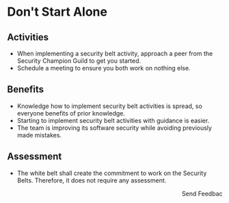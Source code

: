 # Don't Start Alone

## Activities

- When implementing a security belt activity, approach a peer from the Security Champion Guild to get you started.
- Schedule a meeting to ensure you both work on nothing else.

## Benefits

- Knowledge how to implement security belt activities is spread, so everyone benefits of prior knowledge.
- Starting to implement security belt activities with guidance is easier.
- The team is improving its software security while avoiding previously made mistakes.

## Assessment

- The white belt shall create the commitment to work on the Security Belts. Therefore, it does not require any assessment.

<p align="right">Send Feedbac</p>
